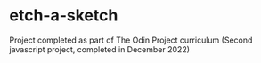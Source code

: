# etch-a-sketch
Project completed as part of The Odin Project curriculum (Second javascript project, completed in December 2022)
